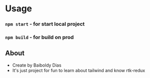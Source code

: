 # Usage

### `npm start` - for start local project

### `npm build` - for build on prod

## About

- Create by Baiboldy Dias
- It's just project for fun to learn about tailwind and know rtk-redux
